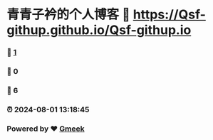 # 青青子衿的个人博客 :link: https://Qsf-githup.github.io/Qsf-githup.io 
### :page_facing_up: [1](https://Qsf-githup.github.io/Qsf-githup.io/tag.html) 
### :speech_balloon: 0 
### :hibiscus: 6 
### :alarm_clock: 2024-08-01 13:18:45 
### Powered by :heart: [Gmeek](https://github.com/Meekdai/Gmeek)
